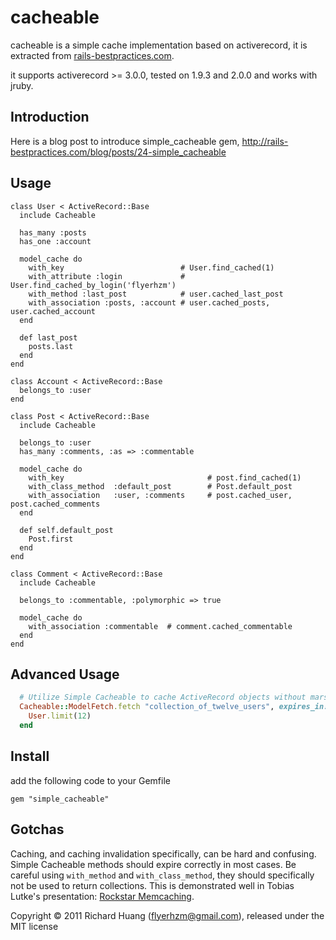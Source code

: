 cacheable
=========

cacheable is a simple cache implementation based on activerecord, it is
extracted from [rails-bestpractices.com][1].

it supports activerecord >= 3.0.0, tested on 1.9.3 and 2.0.0 and works with jruby.

Introduction
------------

Here is a blog post to introduce simple_cacheable gem, <http://rails-bestpractices.com/blog/posts/24-simple_cacheable>

Usage
-----

    class User < ActiveRecord::Base
      include Cacheable

      has_many :posts
      has_one :account

      model_cache do
        with_key                          # User.find_cached(1)
        with_attribute :login             # User.find_cached_by_login('flyerhzm')
        with_method :last_post            # user.cached_last_post
        with_association :posts, :account # user.cached_posts, user.cached_account
      end

      def last_post
        posts.last
      end
    end

    class Account < ActiveRecord::Base
      belongs_to :user
    end

    class Post < ActiveRecord::Base
      include Cacheable

      belongs_to :user
      has_many :comments, :as => :commentable

      model_cache do
        with_key                                # post.find_cached(1)
        with_class_method  :default_post        # Post.default_post
        with_association   :user, :comments     # post.cached_user, post.cached_comments
      end

      def self.default_post
        Post.first
      end
    end

    class Comment < ActiveRecord::Base
      include Cacheable

      belongs_to :commentable, :polymorphic => true

      model_cache do
        with_association :commentable  # comment.cached_commentable
      end
    end

Advanced Usage
--------------

````ruby
  # Utilize Simple Cacheable to cache ActiveRecord objects without marshalling errors
  Cacheable::ModelFetch.fetch "collection_of_twelve_users", expires_in: 1.day do
    User.limit(12)
  end
````

Install
-------

add the following code to your Gemfile

    gem "simple_cacheable"


Gotchas
-------

Caching, and caching invalidation specifically, can be hard and confusing.  Simple Cacheable methods should
expire correctly in most cases.  Be careful using `with_method` and `with_class_method`, they should
specifically not be used to return collections.  This is demonstrated well in Tobias Lutke's presentation: [Rockstar Memcaching][2].

Copyright © 2011 Richard Huang (flyerhzm@gmail.com), released under the MIT license


[1]:https://github.com/flyerhzm/rails-bestpractices.com
[2]:http://www.infoq.com/presentations/lutke-rockstar-memcaching
